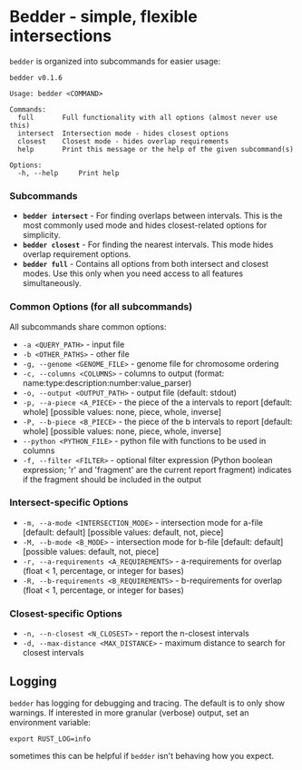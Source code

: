 # Bedder - simple, flexible intersections

`bedder` is organized into subcommands for easier usage:

```
bedder v0.1.6

Usage: bedder <COMMAND>

Commands:
  full       Full functionality with all options (almost never use this)
  intersect  Intersection mode - hides closest options
  closest    Closest mode - hides overlap requirements
  help       Print this message or the help of the given subcommand(s)

Options:
  -h, --help     Print help
```

### Subcommands

- **`bedder intersect`** - For finding overlaps between intervals. This is the most commonly used mode and hides closest-related options for simplicity.
- **`bedder closest`** - For finding the nearest intervals. This mode hides overlap requirement options.
- **`bedder full`** - Contains all options from both intersect and closest modes. Use this only when you need access to all features simultaneously.

### Common Options (for all subcommands)

All subcommands share common options:

- `-a <QUERY_PATH>` - input file
- `-b <OTHER_PATHS>` - other file
- `-g, --genome <GENOME_FILE>` - genome file for chromosome ordering
- `-c, --columns <COLUMNS>` - columns to output (format: name:type:description:number:value_parser)
- `-o, --output <OUTPUT_PATH>` - output file (default: stdout)
- `-p, --a-piece <A_PIECE>` - the piece of the a intervals to report [default: whole] [possible values: none, piece, whole, inverse]
- `-P, --b-piece <B_PIECE>` - the piece of the b intervals to report [default: whole] [possible values: none, piece, whole, inverse]
- `--python <PYTHON_FILE>` - python file with functions to be used in columns
- `-f, --filter <FILTER>` - optional filter expression (Python boolean expression; 'r' and 'fragment' are the current report fragment) indicates if the fragment should be included in the output

### Intersect-specific Options

- `-m, --a-mode <INTERSECTION_MODE>` - intersection mode for a-file [default: default] [possible values: default, not, piece]
- `-M, --b-mode <B_MODE>` - intersection mode for b-file [default: default] [possible values: default, not, piece]
- `-r, --a-requirements <A_REQUIREMENTS>` - a-requirements for overlap (float < 1, percentage, or integer for bases)
- `-R, --b-requirements <B_REQUIREMENTS>` - b-requirements for overlap (float < 1, percentage, or integer for bases)

### Closest-specific Options

- `-n, --n-closest <N_CLOSEST>` - report the n-closest intervals
- `-d, --max-distance <MAX_DISTANCE>` - maximum distance to search for closest intervals

## Logging

`bedder` has logging for debugging and tracing. The default is to only show warnings. If interested in more granular (verbose) output, set an environment variable:

```
export RUST_LOG=info
```

sometimes this can be helpful if `bedder` isn't behaving how you expect.
